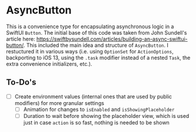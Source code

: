 # AsyncButton

This is a convenience type for encapsulating asynchronous logic in a SwiftUI `Button`. The initial base of this code was taken from John Sundell's article here: <https://swiftbysundell.com/articles/building-an-async-swiftui-button/>. This included the main idea and structure of `AsyncButton`. I restuctured it in various ways (i.e. using `OptionSet` for `ActionOptions`, backporting to iOS 13, using the `.task` modifier instead of a nested `Task`, the extra convenience initializers, etc.).

## To-Do's

- [ ] Create environment values (internal ones that are used by public modifiers) for more granular settings
    - [ ] Animation for changes to `isEnabled` and `isShowingPlaceholder`
    - [ ] Duration to wait before showing the placeholder view, which is used just in case `action` is so fast, nothing is needed to be shown
